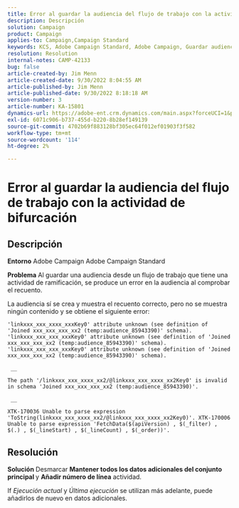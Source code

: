 ```yaml
---
title: Error al guardar la audiencia del flujo de trabajo con la actividad de bifurcación
description: Descripción
solution: Campaign
product: Campaign
applies-to: Campaign,Campaign Standard
keywords: KCS, Adobe Campaign Standard, Adobe Campaign, Guardar audiencia, flujo de trabajo, actividad de ramificación, arroja un error, solución de problemas
resolution: Resolution
internal-notes: CAMP-42133
bug: false
article-created-by: Jim Menn
article-created-date: 9/30/2022 8:04:55 AM
article-published-by: Jim Menn
article-published-date: 9/30/2022 8:18:18 AM
version-number: 3
article-number: KA-15801
dynamics-url: https://adobe-ent.crm.dynamics.com/main.aspx?forceUCI=1&pagetype=entityrecord&etn=knowledgearticle&id=22d4478e-9640-ed11-9db1-0022480866ad
exl-id: 6071c906-b737-455d-b220-8b28ef149139
source-git-commit: 4702b69f883128bf305ec64f012ef01903f3f582
workflow-type: tm+mt
source-wordcount: '114'
ht-degree: 2%

---
```


# Error al guardar la audiencia del flujo de trabajo con la actividad de bifurcación

## Descripción


<b>Entorno</b>
Adobe Campaign Adobe Campaign Standard

<b>Problema</b>
Al guardar una audiencia desde un flujo de trabajo que tiene una actividad de ramificación, se produce un error en la audiencia al comprobar el recuento.

La audiencia sí se crea y muestra el recuento correcto, pero no se muestra ningún contenido y se obtiene el siguiente error:


```
'linkxxx_xxx_xxxx_xxxKey0' attribute unknown (see definition of 'Joined xxx_xxx_xxx_xx2 (temp:audience_85943390)' schema). 'linkxxx_xxx_xxx_xxxKey0' attribute unknown (see definition of 'Joined xxx_xxx_xxx_xx2 (temp:audience_85943390)' schema). 'linkxxx_xxx_xxx_xxxKey0' attribute unknown (see definition of 'Joined xxx_xxx_xxx_xx2 (temp:audience_85943390)' schema).

 __ 

The path '/linkxxx_xxx_xxxx_xx2/@linkxxx_xxx_xxxx_xx2Key0' is invalid in schema 'Joined xxx_xxx_xxx_xx2 (temp:audience_85943390)'.

 __ 

XTK-170036 Unable to parse expression 'ToString(linkxxx_xxx_xxxx_xx2/@linkxxx_xxx_xxxx_xx2Key0)'. XTK-170006 Unable to parse expression 'FetchData($(apiVersion) , $(_filter) , $(.) , $(_lineStart) , $(_lineCount) , $(_order))'.
```



## Resolución


<b>Solución</b>
Desmarcar <b>Mantener todos los datos adicionales del conjunto principal </b>y <b>Añadir número de línea</b> actividad.

If *Ejecución actual* y *Última ejecución* se utilizan más adelante, puede añadirlos de nuevo en datos adicionales.
